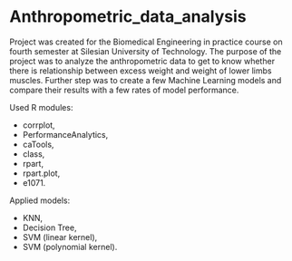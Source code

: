 # Anthropometric_data_analysis
Project was created for the Biomedical Engineering in practice course on fourth semester at Silesian University of Technology. The purpose of the project was to analyze the anthropometric data to get to know whether there is relationship between excess weight and weight of lower limbs muscles. Further step was to create a few Machine Learning models and compare their results with a few rates of model performance.

Used R modules:
- corrplot,
- PerformanceAnalytics,
- caTools,
- class,
- rpart,
- rpart.plot,
- e1071.


Applied models:
- KNN,
- Decision Tree,
- SVM (linear kernel),
- SVM (polynomial kernel).
